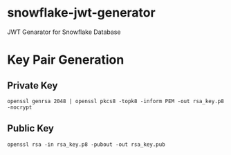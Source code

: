 # snowflake-jwt-generator
JWT Genarator for Snowflake Database

# Key Pair Generation

## Private Key

```openssl genrsa 2048 | openssl pkcs8 -topk8 -inform PEM -out rsa_key.p8 -nocrypt```

## Public Key

```openssl rsa -in rsa_key.p8 -pubout -out rsa_key.pub```
